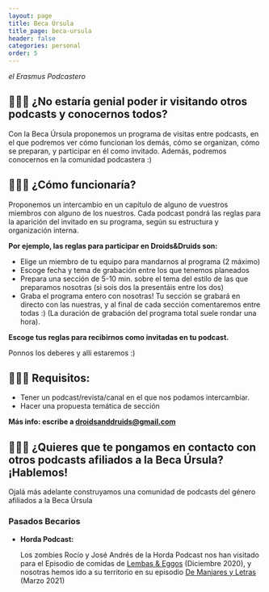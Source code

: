 ```yaml
---
layout: page
title: Beca Úrsula
title_page: beca-ursula
header: false
categories: personal
order: 5
---
```

*el Erasmus Podcastero*

## 👩🏾‍🎓 ¿No estaría genial poder ir visitando otros podcasts y conocernos todos?

Con la Beca Úrsula proponemos un programa de visitas entre podcasts, en el que podremos ver
cómo funcionan los demás, cómo se organizan, cómo se preparan, y participar en él como
invitado. Además, podremos conocernos en la comunidad podcastera :) 

## 👩🏼‍🎓 ¿Cómo funcionaría?

Proponemos un intercambio en un capítulo de alguno de vuestros miembros con alguno de los
nuestros. Cada podcast pondrá las reglas para la aparición del invitado en su programa, según su
estructura y organización interna.

**Por ejemplo, las reglas para participar en Droids&Druids son:**

* Elige un miembro de tu equipo para mandarnos al programa (2 máximo)
* Escoge fecha y tema de grabación entre los que tenemos planeados
* Prepara una sección de 5-10 min. sobre el tema del estilo de las que preparamos nosotras (si sois
  dos la presentáis entre los dos)
* Graba el programa entero con nosotras! Tu sección se grabará en directo con las nuestras, y al
  final de cada sección comentaremos entre todas :) (La duración de grabación del programa total
  suele rondar una hora).

**Escoge tus reglas para recibirnos como invitadas en tu podcast.** 

Ponnos los deberes y allí estaremos :)

## 👨🏿‍🎓 Requisitos:

* Tener un podcast/revista/canal en el que nos podamos intercambiar.
* Hacer una propuesta temática de sección

**Más info: escribe a droidsanddruids@gmail.com** 

## 👩🏻‍🎓 ¿Quieres que te pongamos en contacto con otros podcasts afiliados a la Beca Úrsula? ¡Hablemos!

Ojalá más adelante construyamos una comunidad de podcasts del género afiliados a la Beca Úrsula



### Pasados Becarios 

* **Horda Podcast:** 

  Los zombies Rocío y José Andrés de la Horda Podcast nos han visitado para el Episodio de comidas de [Lembas & Eggos](https://droidsanddruids.com/podcast/2020/12/07/episodio-7-lembas-y-eggos.html) (Diciembre 2020), y nosotras hemos ido a su territorio en su episodio [De Manjares y Letras](https://www.ivoox.com/desvarios-horda-de-manjares-y-audios-mp3_rf_65849431_1.html) (Marzo 2021)